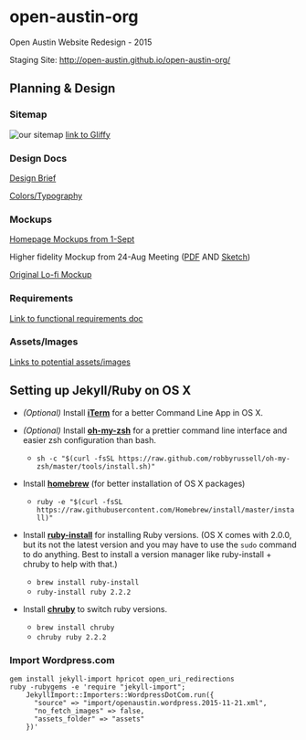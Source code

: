 # open-austin-org
Open Austin Website Redesign - 2015

Staging Site: http://open-austin.github.io/open-austin-org/

## Planning & Design
### Sitemap

![our sitemap](planning-design/planning-design/oa-sitemap.png?raw=true)
[link to Gliffy](http://www.gliffy.com/go/publish/8981187)

### Design Docs
[Design Brief](planning-design/OA%20Design%20Brief.pdf)

[Colors/Typography](https://github.com/open-austin/open-austin-org/blob/gh-pages/planning-design/colorstypography2.png)

### Mockups
[Homepage Mockups from 1-Sept](planning-design/oa_homepage_mockup.pdf)

Higher fidelity Mockup from 24-Aug Meeting ([PDF](planning-design/OA%20Homepage%201.pdf) AND [Sketch](planning-design/OA%20Homepage%201.sketch))

[Original Lo-fi Mockup](planning-design/lo-fi-mockup.jpg)

### Requirements
[Link to functional requirements doc](https://docs.google.com/document/d/1dgYQunemFzfGPpmc6jJz5L1sCm0m7f9ZemPT0z6FK2c)

### Assets/Images
[Links to potential assets/images](https://github.com/open-austin/OA-Website/wiki/Assets-&-Images-for-potential-use)

## Setting up Jekyll/Ruby on OS X
- *(Optional)* Install [**iTerm**](https://www.iterm2.com/) for a better Command Line App in OS X.

- _(Optional)_ Install [**oh-my-zsh**](https://github.com/robbyrussell/oh-my-zsh
) for a prettier command line interface and easier zsh configuration than bash.
	- `sh -c "$(curl -fsSL https://raw.github.com/robbyrussell/oh-my-zsh/master/tools/install.sh)"`

- Install [**homebrew**](http://brew.sh/) (for better installation of OS X packages)
	- `ruby -e "$(curl -fsSL https://raw.githubusercontent.com/Homebrew/install/master/install)"`

- Install [**ruby-install**](https://github.com/postmodern/ruby-install#readme) for installing Ruby versions. (OS X comes with 2.0.0, but its not the latest version and you may have to use the `sudo` command to do anything. Best to install a version manager like ruby-install + chruby to help with that.)
	- `brew install ruby-install`
	- `ruby-install ruby 2.2.2`

- Install [**chruby**](https://github.com/postmodern/chruby) to switch ruby versions.
	- `brew install chruby`
	- `chruby ruby 2.2.2`

### Import Wordpress.com

```
gem install jekyll-import hpricot open_uri_redirections
ruby -rubygems -e 'require "jekyll-import";
    JekyllImport::Importers::WordpressDotCom.run({
      "source" => "import/openaustin.wordpress.2015-11-21.xml",
      "no_fetch_images" => false,
      "assets_folder" => "assets"
    })'
```
